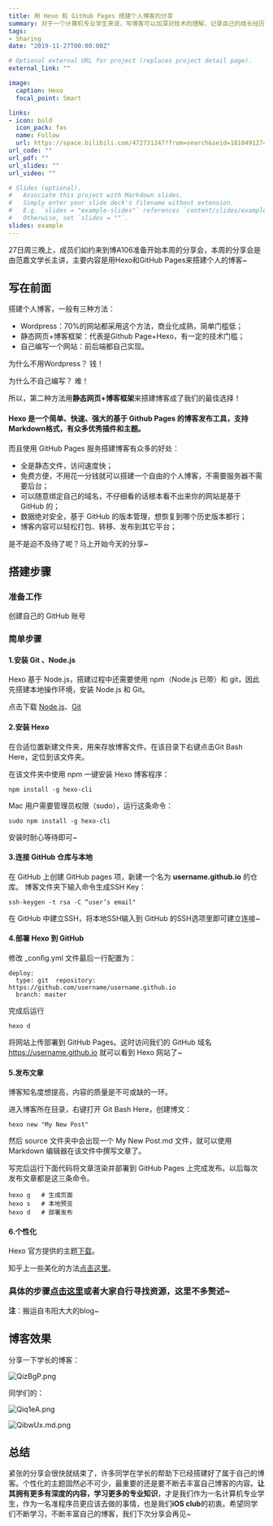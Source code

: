 ```yaml
---
title: 用 Hexo 和 GitHub Pages 搭建个人博客的分享
summary: 对于一个计算机专业学生来说，写博客可以加深对技术的理解，记录自己的成长经历，可以结交更多志同道合的朋友。
tags:
- Sharing
date: "2019-11-27T00:00:00Z"

# Optional external URL for project (replaces project detail page).
external_link: ""

image:
  caption: Hexo
  focal_point: Smart

links:
- icon: bold
  icon_pack: fas
  name: Follow
  url: https://space.bilibili.com/472731247?from=search&seid=18104912749018562379
url_code: ""
url_pdf: ""
url_slides: ""
url_video: ""

# Slides (optional).
#   Associate this project with Markdown slides.
#   Simply enter your slide deck's filename without extension.
#   E.g. `slides = "example-slides"` references `content/slides/example-slides.md`.
#   Otherwise, set `slides = ""`.
slides: example
---
```

27日周三晚上，成员们如约来到博A106准备开始本周的分享会，本周的分享会是由范嘉文学长主讲，主要内容是用Hexo和GitHub Pages来搭建个人的博客~

## 写在前面

搭建个人博客，一般有三种方法：

- Wordpress：70%的网站都采用这个方法，商业化成熟，简单门槛低；
- 静态网页+博客框架：代表是Github Page+Hexo，有一定的技术门槛；
- 自己编写一个网站：前后端都自己实现。

为什么不用Wordpress？
钱！

为什么不自己编写？
难！

所以，第二种方法用**静态网页+博客框架**来搭建博客成了我们的最佳选择！

#### Hexo 是一个简单、快速、强大的基于 Github Pages 的博客发布工具，支持Markdown格式，有众多优秀插件和主题。

而且使用 GitHub Pages 服务搭建博客有众多的好处：

- 全是静态文件，访问速度快；
- 免费方便，不用花一分钱就可以搭建一个自由的个人博客，不需要服务器不需要后台；
- 可以随意绑定自己的域名，不仔细看的话根本看不出来你的网站是基于 GitHub 的；
- 数据绝对安全，基于 GitHub 的版本管理，想恢复到哪个历史版本都行；
- 博客内容可以轻松打包、转移、发布到其它平台；

是不是迫不及待了呢？马上开始今天的分享~

## 搭建步骤

### 准备工作

创建自己的 GitHub 账号

### 简单步骤

#### 1.安装 Git 、Node.js

Hexo 基于 Node.js，搭建过程中还需要使用 npm（Node.js 已带）和 git，因此先搭建本地操作环境，安装 Node.js 和 Git。

点击下载
[Node.js](https://nodejs.org/zh-cn)、[Git](https://git-scm.com/downloads)

#### 2.安装 Hexo

在合适位置新建文件夹，用来存放博客文件。在该⽬录下右键点击Git Bash Here，定位到该文件夹。

在该文件夹中使用 npm 一键安装 Hexo 博客程序：

    npm install -g hexo-cli

Mac 用户需要管理员权限（sudo），运行这条命令：

    sudo npm install -g hexo-cli

安装时耐心等待即可~

#### 3.连接 GitHub 仓库与本地

在 GitHub 上创建 GitHub pages 项，新建一个名为 **username.github.io** 的仓库。
博客文件夹下输⼊命令⽣成SSH Key：

    ssh-keygen -t rsa -C “user’s email"

在 GitHub 中建⽴SSH，将本地SSH输入到 GitHub 的SSH选项⾥即可建立连接~

#### 4.部署 Hexo 到 GitHub

修改 _conﬁg.yml ⽂件最后⼀⾏配置为：

    deploy:
      type: git  repository: https://github.com/username/username.github.io  
      branch: master

完成后运行

    hexo d 

将网站上传部署到 GitHub Pages。这时访问我们的 GitHub 域名 <https://username.github.io> 就可以看到 Hexo 网站了~

#### 5.发布文章

博客知名度想提高，内容的质量是不可或缺的一环。

进入博客所在目录，右键打开 Git Bash Here，创建博文：

    hexo new "My New Post"

然后 source 文件夹中会出现一个 My New Post.md 文件，就可以使用 Markdown 编辑器在该文件中撰写文章了。

写完后运行下面代码将文章渲染并部署到 GitHub Pages 上完成发布。以后每次发布文章都是这三条命令。

    hexo g   # 生成页面
    hexo s   # 本地预览
    hexo d   # 部署发布

#### 6.个性化

Hexo 官方提供的主题[下载](https://hexo.io/themes/)。

知乎上一些美化的方法[点击这里](https://zhuanlan.zhihu.com/p/69211731)。

### 具体的步骤[点击这里](https://godweiyang.com/2018/04/13/hexo-blog/)或者大家自行寻找资源，这里不多赘述~
**注**：搬运自韦阳大大的blog~

## 博客效果

分享一下学长的博客：

![QizBgP.png](https://s2.ax1x.com/2019/11/28/QizBgP.png)

同学们的：

![Qiq1eA.png](https://s2.ax1x.com/2019/11/28/Qiq1eA.png)

![QibwUx.md.png](https://s2.ax1x.com/2019/11/28/QibwUx.md.png)

## 总结

紧张的分享会很快就结束了，许多同学在学长的帮助下已经搭建好了属于自己的博客。个性化的主题固然必不可少，最重要的还是要不断去丰富自己博客的内容。**让其拥有更多有深度的内容，学习更多的专业知识**，才是我们作为一名计算机专业学生，作为一名准程序员更应该去做的事情，也是我们**iOS club**的初衷。希望同学们不断学习，不断丰富自己的博客，我们下次分享会再见~